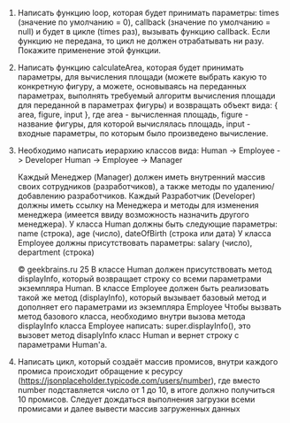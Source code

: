 1. Написать функцию loop, которая будет принимать параметры: times (значение по
умолчанию = 0), callback (значение по умолчанию = null) и будет в цикле (times раз),
вызывать функцию callback. Если функцию не передана, то цикл не должен
отрабатывать ни разу. Покажите применение этой функции.


2. Написать функцию calculateArea, которая будет принимать параметры, для
вычисления площади (можете выбрать какую то конкретную фигуру, а можете,
основываясь на переданных параметрах, выполнять требуемый алгоритм
вычисления площади для переданной в параметрах фигуры) и возвращать объект
вида: { area, figure, input }, где area - вычисленная площадь, figure - название фигуры,
для которой вычислялась площадь, input - входные параметры, по которым было
произведено вычисление.

3. Необходимо написать иерархию классов вида:
   Human -&gt; Employee -&gt; Developer
   Human -&gt; Employee -&gt; Manager

   Каждый Менеджер (Manager) должен иметь внутренний массив своих сотрудников
   (разработчиков), а также методы по удалению/добавлению разработчиков.
   Каждый Разработчик (Developer) должны иметь ссылку на Менеджера и методы для
   изменения менеджера (имеется ввиду возможность назначить другого менеджера).
   У класса Human должны быть следующие параметры: name (строка), age (число),
   dateOfBirth (строка или дата)
   У класса Employee должны присутствовать параметры: salary (число), department
   (строка)

   © geekbrains.ru 25
   В классе Human должен присутствовать метод displayInfo, который возвращает
   строку со всеми параметрами экземпляра Human.
   В классе Employee должен быть реализовать такой же метод (displayInfo), который
   вызывает базовый метод и дополняет его параметрами из экземпляра Employee
   Чтобы вызвать метод базового класса, необходимо внутри вызова метода displayInfo
   класса Employee написать: super.displayInfo(), это вызовет метод disaplyInfo класс
   Human и вернет строку с параметрами Human&#39;a.


4. Написать цикл, который создаёт массив промисов, внутри каждого промиса
   происходит обращение к ресурсу (https://jsonplaceholder.typicode.com/users/number), где
   вместо number подставляется число от 1 до 10, в итоге должно получиться 10 промисов.
   Следует дождаться выполнения загрузки всеми промисами и далее вывести массив
   загруженных данных